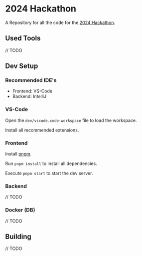# 2024 Hackathon

A Repository for all the code for the [2024 Hackathon](https://viscon.vis.ethz.ch/2024/hackathon).

## Used Tools

// TODO

## Dev Setup

### Recommended IDE's

- Frontend: VS-Code
- Backend: IntelliJ

### VS-Code

Open the `dev/vscode.code-workspace` file to load the workspace.

Install all recommended extensions.

### Frontend

Install [pnpm](https://pnpm.io/installation).

Run `pnpm install` to install all dependencies.

Execute `pnpm start` to start the dev server.

### Backend

 // TODO

### Docker (DB)

// TODO

## Building

// TODO
